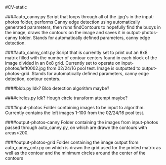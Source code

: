 #CV-static

####auto_canny.py
Script that loops through all of the .jpg's in the input-photos folder, performs Canny edge detection using automatically generated parameters, then runs findContours to hopefully find the buoys in the image, draws the contours on the image and saves it in output-photos-canny folder.
Stands for automatically defined parameters, canny edge detection.

####auto_canny_cntr.py
Script that is currently set to print out an 8x8 matrix filled with the number of contour centers found in each block of the image divided in an 8x8 grid. Currently set to operate on input-photos/left0002.jpg from 02/24/16 pool test. Image is outputted to output-photos-grid.
Stands for automatically defined parameters, canny edge detection, contour centers.

####blob.py
Idk? Blob detection algorithm maybe?

####circles.py
Idk? Hough circle transform attempt maybe?

####input-photos
Folder containing images to be input to algorithm. Currently contains the left images 1-100 from the 02/24/16 pool test.

####output-photos-canny
Folder containing the images from input-photos passed through auto_canny.py, on which are drawn the contours with areas>200.

####output-photos-grid
Folder containing the image output from auto_canny_cntr.py on which is drawn the grid used for the printed matrix as well as the contour and the minimum circles around the center of the contours
